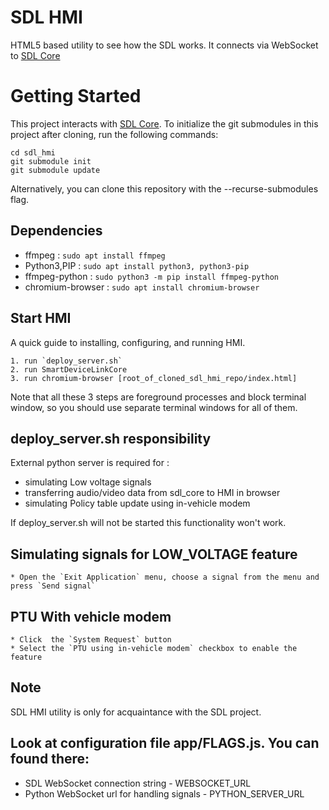 # SDL HMI

HTML5 based utility to see how the SDL works. It connects via WebSocket to [SDL Core](https://github.com/smartdevicelink/sdl_core)


# Getting Started

This project interacts with [SDL Core](https://github.com/smartdevicelink/sdl_core).
To initialize the git submodules in this project after cloning, run the following commands:
```
cd sdl_hmi
git submodule init
git submodule update
```
Alternatively, you can clone this repository with the --recurse-submodules flag.

## Dependencies 
 
 * ffmpeg : `sudo apt install ffmpeg`
 * Python3,PIP : `sudo apt install python3, python3-pip`
 * ffmpeg-python : `sudo python3 -m pip install ffmpeg-python`
 * chromium-browser : `sudo apt install chromium-browser`

## Start HMI
A quick guide to installing, configuring, and running HMI.

	1. run `deploy_server.sh`
	2. run SmartDeviceLinkCore
	3. run chromium-browser [root_of_cloned_sdl_hmi_repo/index.html]

Note that all these 3 steps are foreground processes and block terminal window, so you should use separate terminal windows for all of them. 

## deploy_server.sh responsibility

External python server is required for :
 - simulating Low voltage signals
 - transferring audio/video data from sdl_core to HMI in browser
 - simulating Policy table update using in-vehicle modem

If deploy_server.sh will not be started this functionality won't work.

## Simulating signals for LOW_VOLTAGE feature
	* Open the `Exit Application` menu, choose a signal from the menu and press `Send signal`

## PTU With vehicle modem
	* Click  the `System Request` button
    * Select the `PTU using in-vehicle modem` checkbox to enable the feature

## Note
SDL HMI utility is only for acquaintance with the SDL project.

## Look at configuration file app/FLAGS.js. You can found there:
 - SDL WebSocket connection string -
WEBSOCKET_URL
 - Python WebSocket url for handling signals -
PYTHON_SERVER_URL
